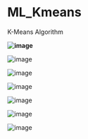 # ML_Kmeans
K-Means Algorithm
<p align="center">

  <b>![image](https://user-images.githubusercontent.com/93954052/161167701-ed48b05e-abb5-4239-9861-93f38e183369.png)</b><br>

  ![image](https://user-images.githubusercontent.com/93954052/161167980-d51b57c7-b0c9-467f-95cc-2085f7379565.png)</b>

  ![image](https://user-images.githubusercontent.com/93954052/161167943-89982ad2-9d76-41f1-965f-8361f9aac9da.png)

  ![image](https://user-images.githubusercontent.com/93954052/155263045-2d5aa6ad-e10b-44b5-9d1a-0dfdff070268.png)

  ![image](https://user-images.githubusercontent.com/93954052/161167516-7766a973-e49b-4331-8b2d-2f461879eaed.png)

  ![image](https://user-images.githubusercontent.com/93954052/161167545-8a0f8bcb-6a92-4a06-b90d-e24938ece2e1.png)

  ![image](https://user-images.githubusercontent.com/93954052/161167589-4cfbfb77-47e9-4361-8cb8-ea44a800302c.png)

</p>
